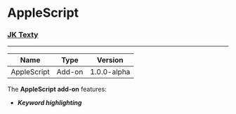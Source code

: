 # AppleScript
### [JK Texty](https://github.com/Jackkillian/JK-Texty "JK Texty on GitHub")
---
Name|Type|Version
---|---|---
AppleScript|Add-on|1.0.0-alpha
  
The __AppleScript add-on__ features:  
- ___Keyword highlighting___
